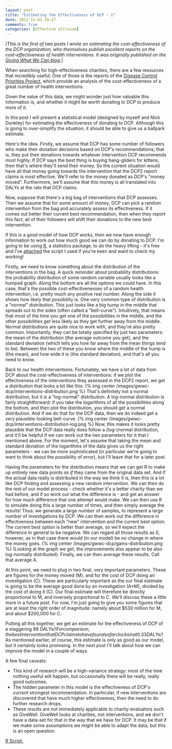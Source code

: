```yaml
---
layout: post
title: "Estimating the Effectiveness of DCP - 1"
date: 2012-11-01 19:27
comments: true
categories: [effective altruism] 
---
```


*[This is the first of two posts I wrote on estimating the cost-effectiveness of the DCP organization, who themselves publish excellent reports on the cost-effectiveness of health interventions. It was originally published on the [Giving What We Can blog](http://www.givingwhatwecan.org/blog/2012-10-27/estimating-the-effectiveness-of-dcp).]*

When searching for high-effectiveness charities, there are a few resources that incredibly useful. One of those is the reports of the [Disease Control Priorities Project](http://www.dcp2.org/main/Home.html), which provide an analysis of the cost-effectiveness of a great number of health interventions.

Given the value of this data, we might wonder just how valuable this information is, and whether it might be worth donating to DCP to produce more of it.

In this post I will present a statistical model (designed by myself and Nick Dunkley) for estimating the effectiveness of donating to DCP. Although this is going to over-simplify the situation, it should be able to give us a ballpark estimate.

<!-- more -->

Here's the idea. Firstly, we assume that DCP has some number of followers who make their donation decisions based on DCP's recommendations; that is, they put their donations towards whatever intervention DCP recommends most highly. If DCP says the best thing is buying hang-gliders for kittens, then that's where they'll send their money. So the current situation would have all that money going towards the intervention that the DCP2 report claims is most effective. We'll refer to the money donated as DCP's "money moved". Furthermore, we'll assume that this money is all translated into DALYs at the rate that DCP claims.

Now, suppose that there's a big bag of interventions that DCP assesses. Then we assume that for some amount of money, DCP can pick a random intervention from the bag and accurately assess its effectiveness. If it comes out better their current best recommendation, then when they report this fact, all of their followers will shift their donations to the new best intervention.

If this is a good model of how DCP works, then we now have enough information to work out how much good we can do by donating to DCP. I'm going to be using [R](http://www.r-project.org/), a statistics package, to do the heavy lifting -  it's free and I've [attached](/downloads/code/dcp-effectiveness-1.R) the script I used if you're keen and want to check my working!

Firstly, we need to know something about the distribution of the interventions in the bag. A quick reminder about probability distributions: the probability distribution of some random variable usually looks like a humped graph. Along the bottom are all the options we could have. In this case, that's the possible cost-effectivenesses of a random health intervention, i.e. pretty much any positive real number. Along the side it shows how likely that possibility is. One very common type of distribution is a "normal" distribution. This just looks like a big hump in the middle that spreads out to the sides (often called a "bell-curve"). Intuitively, that means that most of the time you get one of the possibilities in the middle, and the other possibilities get less likely as they get further away from the middle. Normal distributions are quite nice to work with, and they're also pretty common. Importantly, they can be totally specified by just two parameters: the mean of the distribution (the average outcome you get), and the standard deviation (which tells you how far away from the mean things tend to be). Between the two of these you know where the middle of the hump is (the mean), and how wide it is (the standard deviation), and that's all you need to know.

Back to our health interventions. Fortunately, we have a lot of data from DCP about the cost-effectiveness of interventions: if we plot the effectiveness of the interventions they assessed in the DCP2 report, we get a distribution that looks a bit like this: {% img center /images/gwwc-dcp/interventions-distribution.png %} That's definitely not a normal distribution, but it *is* a "log-normal" distribution. A log-normal distribution is fairly straightforward: if you take the logarithms of all the possibilities along the bottom, and then plot the distribution, you should get a normal distribution. And if we do that for the DCP data, then we do indeed get a very plausible-looking bell-curve. {% img center /images/gwwc-dcp/interventions-distribution-log.png %} Now, this makes it looks pretty plausible that the DCP data really does follow a (log-)normal distribution, and it'll be helpful if we can work out the two parameters for it that I mentioned above. For the moment, let's assume that taking the mean and standard deviation of the logarithms of the data gives us the right parameters - we can be more sophisticated (in particular we're going to want to think about the possibility of error), but I'll leave that for a later post.

Having the parameters for the distribution means that we can get R to make up entirely new data points *as if* they came from the original data set. And if the actual data really is distributed in the way we think it is, then this is a lot like DCP finding and assessing a new random intervention. We can then do the rest of our model process - check whether it's a better charity than we had before, and if so work out what the difference is - and get an answer for how much difference that one attempt would make. We can then use R to simulate doing this a large number of times, and then simply average the results! Thus: we generate a large number of samples, to represent a large number of investigations by DCP. We can then work out the difference in effectiveness between each "new" intervention and the current best option. The current best option is better than average, so we'll expect the difference in general to be negative. We can regard all those results as 0, however, as in that case there would (in our model) be no change in where the money goes. {% img center /images/gwwc-dcp/gains-distribution.png %} (Looking at the graph we get, the improvements also appear to be also log-normally distributed). Finally, we can then average these results. Call that average A.   

At this point, we need to plug in two final, very important parameters. These are figures for the money moved (M), and for the cost of DCP doing an investigation (C). These are particularly important as the our final estimate is going to be the average good done by an investigation (A\*M), divided by the cost of doing it (C). Our final estimate will therefore be directly proportional to M, and inversely proportional to C. We'll discuss these a little more in a future post. For now, I'm just going to give you some figures that are at least the right order of magnitude: namely about $530 million for M, and about $200,000 for C.

Putting all this together, we get an estimate for the effectiveness of DCP of a staggering 89 DALYs/$! For comparison, the best intervention that DCP claims to have found so far clocks in at 0.33 DALYs/$! As mentioned earlier, of course, this estimate is only as good as our model, but it certainly looks promising. In the next post I'll talk about how we can improve the model in a couple of ways.

A few final caveats:

- This kind of research will be a high-variance strategy: most of the time nothing useful will happen, but occasionally there will be really, really good outcomes. 
- The hidden parameter in this model is the effectiveness of DCP's *current* strongest recommendation. In particular, if new interventions are discovered that have much higher effectiveness, then the need to do further research drops.
- These results are not immediately applicable to charity-evaluators such as GiveWell. GiveWell looks at charities, not interventions, and we don't have a data-set for that in the way that we have for DCP. It may be that if we make some assumptions we might be able to adapt the data, but this is an open question.

[R Script.](/downloads/code/dcp-effectiveness-1.R)

